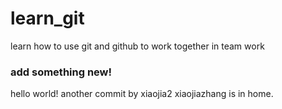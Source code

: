 # learn_git
learn how to use git and github to work together in team work

### add something new!
hello world!
another commit by xiaojia2
xiaojiazhang is in home.

